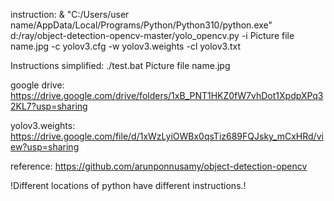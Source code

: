 instruction:
& "C:/Users/user name/AppData/Local/Programs/Python/Python310/python.exe" d:/ray/object-detection-opencv-master/yolo_opencv.py -i Picture file name.jpg -c  yolov3.cfg -w yolov3.weights  -cl yolov3.txt<P>

Instructions simplified:
./test.bat Picture file name.jpg

google drive:
https://drive.google.com/drive/folders/1xB_PNT1HKZ0fW7vhDot1XpdpXPq32KL7?usp=sharing

yolov3.weights:
https://drive.google.com/file/d/1xWzLyiOWBx0qsTiz689FQJsky_mCxHRd/view?usp=sharing

reference:
https://github.com/arunponnusamy/object-detection-opencv

!Different locations of python have different instructions.!
